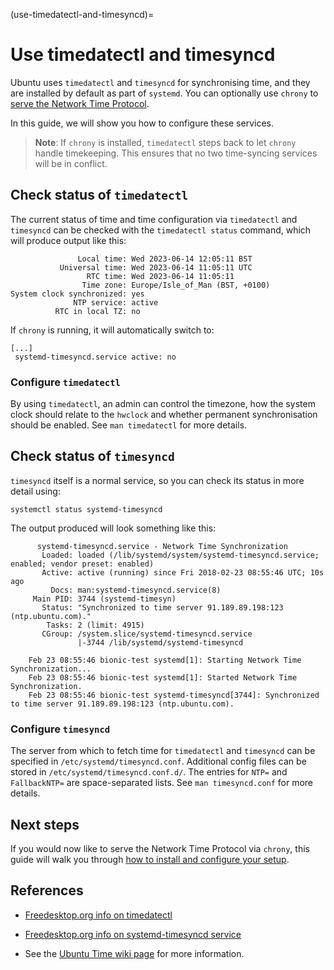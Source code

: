 (use-timedatectl-and-timesyncd)=
# Use timedatectl and timesyncd

Ubuntu uses `timedatectl` and `timesyncd` for synchronising time, and they are installed by default as part of `systemd`. You can optionally use `chrony` to [serve the Network Time Protocol](how-to-serve-the-network-time-protocol-with-chrony.md).

In this guide, we will show you how to configure these services.

> **Note**:
> If `chrony` is installed, `timedatectl` steps back to let `chrony` handle timekeeping. This ensures that no two time-syncing services will be in conflict. 

## Check status of `timedatectl`

The current status of time and time configuration via `timedatectl` and `timesyncd` can be checked with the `timedatectl status` command, which will produce output like this:

```text
               Local time: Wed 2023-06-14 12:05:11 BST
           Universal time: Wed 2023-06-14 11:05:11 UTC
                 RTC time: Wed 2023-06-14 11:05:11
                Time zone: Europe/Isle_of_Man (BST, +0100)
System clock synchronized: yes
              NTP service: active
          RTC in local TZ: no
```

If `chrony` is running, it will automatically switch to:

```text
[...]
 systemd-timesyncd.service active: no 
```

### Configure `timedatectl`

By using `timedatectl`, an admin can control the timezone, how the system clock should relate to the `hwclock` and whether permanent synchronisation should be enabled. See `man timedatectl` for more details.

## Check status of `timesyncd`

`timesyncd` itself is a normal service, so you can check its status in more detail using:

```
systemctl status systemd-timesyncd
```

The output produced will look something like this:

```
      systemd-timesyncd.service - Network Time Synchronization
       Loaded: loaded (/lib/systemd/system/systemd-timesyncd.service; enabled; vendor preset: enabled)
       Active: active (running) since Fri 2018-02-23 08:55:46 UTC; 10s ago
         Docs: man:systemd-timesyncd.service(8)
     Main PID: 3744 (systemd-timesyn)
       Status: "Synchronized to time server 91.189.89.198:123 (ntp.ubuntu.com)."
        Tasks: 2 (limit: 4915)
       CGroup: /system.slice/systemd-timesyncd.service
               |-3744 /lib/systemd/systemd-timesyncd
    
    Feb 23 08:55:46 bionic-test systemd[1]: Starting Network Time Synchronization...
    Feb 23 08:55:46 bionic-test systemd[1]: Started Network Time Synchronization.
    Feb 23 08:55:46 bionic-test systemd-timesyncd[3744]: Synchronized to time server 91.189.89.198:123 (ntp.ubuntu.com).
```

### Configure `timesyncd`

The server from which to fetch time for `timedatectl` and `timesyncd` can be specified in `/etc/systemd/timesyncd.conf`. Additional config files can be stored in `/etc/systemd/timesyncd.conf.d/`. The entries for `NTP=` and `FallbackNTP=` are space-separated lists. See `man timesyncd.conf` for more details.

## Next steps

If you would now like to serve the Network Time Protocol via `chrony`, this guide will walk you through [how to install and configure your setup](how-to-serve-the-network-time-protocol-with-chrony.md).

## References

- [Freedesktop.org info on timedatectl](https://www.freedesktop.org/software/systemd/man/timedatectl.html)

- [Freedesktop.org info on systemd-timesyncd service](https://www.freedesktop.org/software/systemd/man/systemd-timesyncd.service.html#)

- See the [Ubuntu Time wiki page](https://help.ubuntu.com/community/UbuntuTime) for more information.
